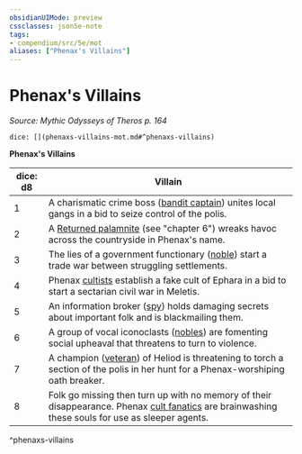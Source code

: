 ```yaml
---
obsidianUIMode: preview
cssclasses: json5e-note
tags:
- compendium/src/5e/mot
aliases: ["Phenax's Villains"]
---
```

# Phenax's Villains
*Source: Mythic Odysseys of Theros p. 164* 

`dice: [](phenaxs-villains-mot.md#^phenaxs-villains)`

**Phenax's Villains**

| dice: d8 | Villain |
|----------|---------|
| 1 | A charismatic crime boss ([bandit captain](compendium/bestiary/humanoid/bandit-captain.md)) unites local gangs in a bid to seize control of the polis. |
| 2 | A [Returned palamnite](compendium/bestiary/undead/returned-palamnite-mot.md) (see "chapter 6") wreaks havoc across the countryside in Phenax's name. |
| 3 | The lies of a government functionary ([noble](compendium/bestiary/humanoid/noble.md)) start a trade war between struggling settlements. |
| 4 | Phenax [cultists](compendium/bestiary/humanoid/cultist.md) establish a fake cult of Ephara in a bid to start a sectarian civil war in Meletis. |
| 5 | An information broker ([spy](compendium/bestiary/humanoid/spy.md)) holds damaging secrets about important folk and is blackmailing them. |
| 6 | A group of vocal iconoclasts ([nobles](compendium/bestiary/humanoid/noble.md)) are fomenting social upheaval that threatens to turn to violence. |
| 7 | A champion ([veteran](compendium/bestiary/humanoid/veteran.md)) of Heliod is threatening to torch a section of the polis in her hunt for a Phenax-worshiping oath breaker. |
| 8 | Folk go missing then turn up with no memory of their disappearance. Phenax [cult fanatics](compendium/bestiary/humanoid/cult-fanatic.md) are brainwashing these souls for use as sleeper agents. |
^phenaxs-villains